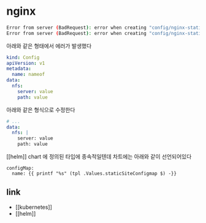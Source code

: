 # nginx

```sh
Error from server (BadRequest): error when creating "config/nginx-static.yaml": ConfigMap in version "v1" cannot be handled as a ConfigMap: json: cannot unmarshal object into Go struct field ConfigMap.data of type string
Error from server (BadRequest): error when creating "config/nginx-static.yaml": ConfigMap in version "v1" cannot be handled as a ConfigMap: json: cannot unmarshal string into Go struct field ConfigMap.data of type map[string]string
```

아래와 같은 형태에서 에러가 발생했다
```yaml
kind: Config
apiVersion: v1
metadata:
  name: nameof
data:
  nfs:
    server: value
    path: value
```
아래와 같은 형식으로 수정한다
```yaml
# ...
data:
  nfs: |
    server: value
    path: value
```
[[helm]] chart 에 정의된 타입에 종속적일텐데 차트에는 아래와 같이 선언되어있다
```tpl
configMap:
  name: {{ printf "%s" (tpl .Values.staticSiteConfigmap $) -}}
```
## link
- [[kubernetes]]
- [[helm]]
